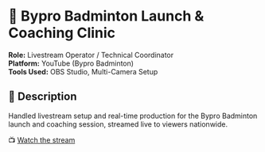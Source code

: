 
# 🏸 Bypro Badminton Launch & Coaching Clinic

**Role:** Livestream Operator / Technical Coordinator  
**Platform:** YouTube (Bypro Badminton)  
**Tools Used:** OBS Studio, Multi-Camera Setup

## 📝 Description
Handled livestream setup and real-time production for the Bypro Badminton launch and coaching session, streamed live to viewers nationwide.

📺 [Watch the stream](https://www.youtube.com/watch?v=etKH4mjzNkQ)
